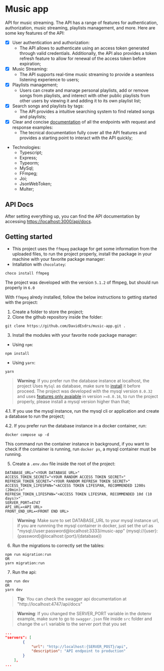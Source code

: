 # Music app
API for music streaming. The API has a range of features for authentication, authorization, music streaming, playlists management, and more. Here are some key features of the API:

- [X] User authentication and authorization:
    * The API allows to authenticate using an access token generated through valid credentials. Additionally, the API also provides a token refresh feature to allow for renewal of the access token before expiration;
- [X] Music Streaming:
    * The API supports real-time music streaming to provide a seamless listening experience to users;
- [X] Playlists management;
    * Users can create and manage personal playlists, add or remove songs from playlists, and interect with other public playlists from other users by viewing it and adding it to its own playlist list;
- [X] Search songs and playlists by tags:
    * The API provides a intuitive searching system to find related songs and playlists;
- [X] Clear and concise [documentation](#api-docs) of all the endpoints with request and response examples:
    * The tecnical documentation fully cover all the API features and provides a starting point to interact with the API quickly;
    
- Technologies:
    - Typescript;
    - Express;
    - Typeorm;
    - MySql;
    - FFmpeg;
    - Joi;
    - JsonWebToken;
    - Multer;

## API Docs
After setting everything up, you can find the API documentation by accessing [https://localhost:3000/api/docs](https://localhost:3000/api/docs).

## Getting started
- This project uses the `ffmpeg` package for get some information from the uploaded files, to run the project properly, install the package in your machine with your favorite package manager:
- Intallation with `chocolatey`:
```console
choco install ffmpeg
```
The project was developed with the version `5.1.2` of ffmpeg, but should run properly in `6.0`

With `ffmpeg` alredy installed, follow the below instructions to getting started with the project:
1. Create a folder to store the project;
2. Clone the github repository inside the folder:
```
git clone https://github.com/DavidEsdrs/music-app.git .
```
3. Install the modules with your favorite node package manager:
- Using `npm`:
```
npm install
```
- Using `yarn`:
```
yarn
```

> **Warning**: If you prefer run the database instance at localhost, the project Uses `MySql` as database, make sure to [install](https://dev.mysql.com/downloads/installer/) it before proceed. The project was developed with the mysql version `8.0.32` and uses [features only avaiable](https://dev.mysql.com/blog-archive/mysql-8-0-16-introducing-check-constraint/) in version `>=8.0.16`, to run the project properly, please install a mysql version higher than that;

4.1. If you use the mysql instance, run the mysql cli or application and create a database to run the project;

4.2. If you prefer run the database instance in a docker container, run:

```shell
docker compose up -d
```

This command run the container instance in background, if you want to check if the container is running, run `docker ps`, a mysql container must be running.

5. Create a `.env.dev` file inside the root of the project:

```env
DATABASE_URL="<YOUR DATABASE URL>"
ACCESS_TOKEN_SECRET="<YOUR RANDOM ACCESS TOKEN SECRET>"
REFRESH_TOKEN_SECRET="<YOUR RANDOM REFRESH TOKEN SECRET>"
ACCESS_TOKEN_LIFESPAN="<ACCESS TOKEN LIFESPAN, RECOMMENDED 1200s (20min)>"
REFRESH_TOKEN_LIFESPAN="<ACCESS TOKEN LIFESPAN, RECOMMENDED 10d (10 days)>"
SERVER_PORT=4747
API_URL=<API URL>
FRONT_END_URL=<FRONT END URL>
```

> **Warning**: Make sure to set DATABASE_URL to your mysql instance url, if you are runnning the mysql container in docker, just set the url as "mysql://user:password@localhost:3333/music-app" (mysql://{user}:{password}@localhost:{port}/{database})

6. Run the migrations to correctly set the tables:

```shell
npm run migration:run
OR
yarn migration:run
```

7. Run the api:
```shell
npm run dev
OR
yarn dev
```

> **Tip**: You can check the swagger api documentation at "http://localhost:4747/api/docs"

> **Warning**: If you changed the SERVER_PORT variable in the dotenv example, make sure to go to `swagger.json` file inside `src` folder and change the `url` variable to the server port that you set

```json
...
"servers": [
        {
            "url": "http://localhost:{SERVER_POST}/api",
            "description": "API endpoint to production"
        }
    ],
...
```
